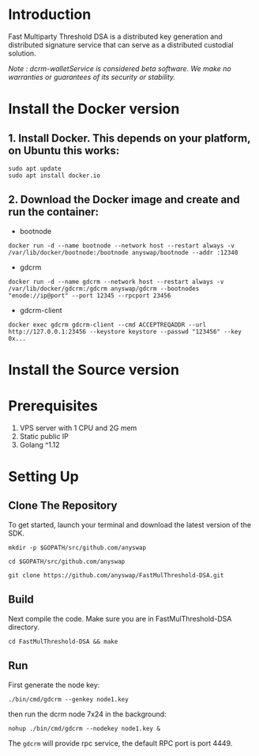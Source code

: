 # Introduction
Fast Multiparty Threshold DSA is a distributed key generation and distributed signature service that can serve as a distributed custodial solution.

*Note : dcrm-walletService is considered beta software. We make no warranties or guarantees of its security or stability.*

# Install the Docker version
## 1. Install Docker. This depends on your platform, on Ubuntu this works:
```
sudo apt update
sudo apt install docker.io
```
## 2. Download the Docker image and create and run the container:
- bootnode
```
docker run -d --name bootnode --network host --restart always -v /var/lib/docker/bootnode:/bootnode anyswap/bootnode --addr :12340
```
- gdcrm
```
docker run -d --name gdcrm --network host --restart always -v /var/lib/docker/gdcrm:/gdcrm anyswap/gdcrm --bootnodes "enode://ip@port" --port 12345 --rpcport 23456
```
- gdcrm-client
```
docker exec gdcrm gdcrm-client --cmd ACCEPTREQADDR --url http://127.0.0.1:23456 --keystore keystore --passwd "123456" --key 0x...
```

# Install the Source version
# Prerequisites
1. VPS server with 1 CPU and 2G mem
2. Static public IP
3. Golang ^1.12

# Setting Up
## Clone The Repository
To get started, launch your terminal and download the latest version of the SDK.
```
mkdir -p $GOPATH/src/github.com/anyswap

cd $GOPATH/src/github.com/anyswap

git clone https://github.com/anyswap/FastMulThreshold-DSA.git
```
## Build
Next compile the code.  Make sure you are in FastMulThreshold-DSA directory.
```
cd FastMulThreshold-DSA && make
```

## Run
First generate the node key: 
```
./bin/cmd/gdcrm --genkey node1.key
```

then run the dcrm node 7x24 in the background:
```
nohup ./bin/cmd/gdcrm --nodekey node1.key &
```
The `gdcrm` will provide rpc service, the default RPC port is port 4449.

